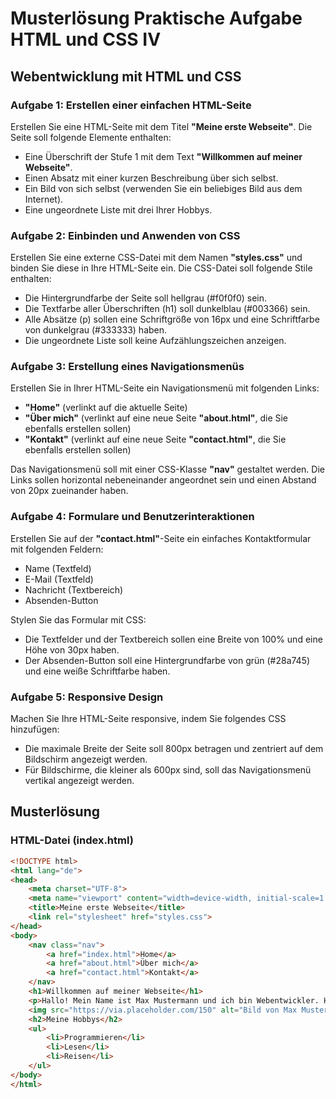 # Musterlösung Praktische Aufgabe HTML und CSS IV

## Webentwicklung mit HTML und CSS

### Aufgabe 1: Erstellen einer einfachen HTML-Seite

Erstellen Sie eine HTML-Seite mit dem Titel **"Meine erste Webseite"**. Die Seite soll folgende Elemente enthalten:

- Eine Überschrift der Stufe 1 mit dem Text **"Willkommen auf meiner Webseite"**.
- Einen Absatz mit einer kurzen Beschreibung über sich selbst.
- Ein Bild von sich selbst (verwenden Sie ein beliebiges Bild aus dem Internet).
- Eine ungeordnete Liste mit drei Ihrer Hobbys.

### Aufgabe 2: Einbinden und Anwenden von CSS

Erstellen Sie eine externe CSS-Datei mit dem Namen **"styles.css"** und binden Sie diese in Ihre HTML-Seite ein. Die CSS-Datei soll folgende Stile enthalten:

- Die Hintergrundfarbe der Seite soll hellgrau (#f0f0f0) sein.
- Die Textfarbe aller Überschriften (h1) soll dunkelblau (#003366) sein.
- Alle Absätze (p) sollen eine Schriftgröße von 16px und eine Schriftfarbe von dunkelgrau (#333333) haben.
- Die ungeordnete Liste soll keine Aufzählungszeichen anzeigen.

### Aufgabe 3: Erstellung eines Navigationsmenüs

Erstellen Sie in Ihrer HTML-Seite ein Navigationsmenü mit folgenden Links:

- **"Home"** (verlinkt auf die aktuelle Seite)
- **"Über mich"** (verlinkt auf eine neue Seite **"about.html"**, die Sie ebenfalls erstellen sollen)
- **"Kontakt"** (verlinkt auf eine neue Seite **"contact.html"**, die Sie ebenfalls erstellen sollen)

Das Navigationsmenü soll mit einer CSS-Klasse **"nav"** gestaltet werden. Die Links sollen horizontal nebeneinander angeordnet sein und einen Abstand von 20px zueinander haben.

### Aufgabe 4: Formulare und Benutzerinteraktionen

Erstellen Sie auf der **"contact.html"**-Seite ein einfaches Kontaktformular mit folgenden Feldern:

- Name (Textfeld)
- E-Mail (Textfeld)
- Nachricht (Textbereich)
- Absenden-Button

Stylen Sie das Formular mit CSS:

- Die Textfelder und der Textbereich sollen eine Breite von 100% und eine Höhe von 30px haben.
- Der Absenden-Button soll eine Hintergrundfarbe von grün (#28a745) und eine weiße Schriftfarbe haben.

### Aufgabe 5: Responsive Design

Machen Sie Ihre HTML-Seite responsive, indem Sie folgendes CSS hinzufügen:

- Die maximale Breite der Seite soll 800px betragen und zentriert auf dem Bildschirm angezeigt werden.
- Für Bildschirme, die kleiner als 600px sind, soll das Navigationsmenü vertikal angezeigt werden.

## Musterlösung

### HTML-Datei (index.html)

```html
<!DOCTYPE html>
<html lang="de">
<head>
    <meta charset="UTF-8">
    <meta name="viewport" content="width=device-width, initial-scale=1.0">
    <title>Meine erste Webseite</title>
    <link rel="stylesheet" href="styles.css">
</head>
<body>
    <nav class="nav">
        <a href="index.html">Home</a>
        <a href="about.html">Über mich</a>
        <a href="contact.html">Kontakt</a>
    </nav>
    <h1>Willkommen auf meiner Webseite</h1>
    <p>Hallo! Mein Name ist Max Mustermann und ich bin Webentwickler. Hier ist ein Bild von mir:</p>
    <img src="https://via.placeholder.com/150" alt="Bild von Max Mustermann">
    <h2>Meine Hobbys</h2>
    <ul>
        <li>Programmieren</li>
        <li>Lesen</li>
        <li>Reisen</li>
    </ul>
</body>
</html>
